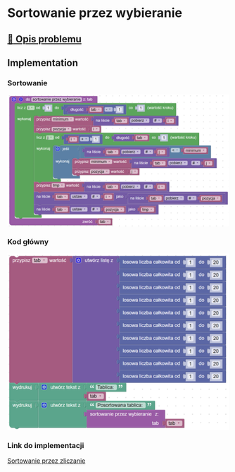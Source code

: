 # Sortowanie przez wybieranie

## [:link: Opis problemu](../../../../algorithms/sorting/selection-sort.md)

## Implementation

### Sortowanie

![Sortowanie przez wybieranie](../../../../assets/selection_sort.png)

### Kod główny

![](../../../../assets/selection_sort_main.png)

### Link do implementacji

[Sortowanie przez zliczanie](https://blockly-demo.appspot.com/static/demos/code/index.html?lang=pl#nie4c9)
